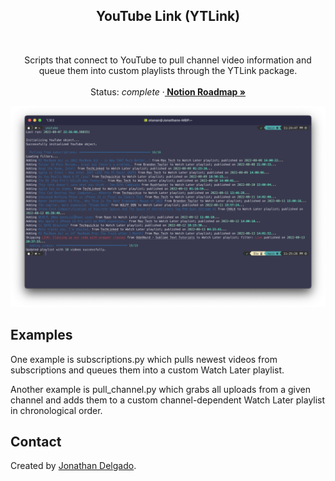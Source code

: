 <!-- Filename:      README.md -->
<!-- Author:        Jonathan Delgado -->
<!-- Description:   GitHub README -->

<!-- Header -->
<h2 align="center">YouTube Link (YTLink)</h2>
<br />
  <p align="center">
    Scripts that connect to YouTube to pull channel video information and queue them into custom playlists through the YTLink package.
    <br />
    <br />
    Status: <em>complete</em>
    <!-- Notion Roadmap link -->
    ·<a href="https://otanan.notion.site/YouTube-Link-8c7f227acc8b48dc86bee016388f5838"><strong>
        Notion Roadmap »
    </strong></a>
  </p>
</div>


<!-- Project Screenshot -->
![Screenshot](images/subscriptions-screenshot.png "Subscriptions.py")


## Examples
One example is subscriptions.py which pulls newest videos from subscriptions and queues them into a custom Watch Later playlist.

Another example is pull_channel.py which grabs all uploads from a given channel and adds them to a custom channel-dependent Watch Later playlist in chronological order.


## Contact
Created by [Jonathan Delgado](https://jdelgado.net/).